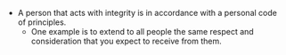 * A person that acts with integrity is in accordance with a personal code of principles.
	 * One example is to extend to all people the same respect and consideration that you expect to receive from them.  